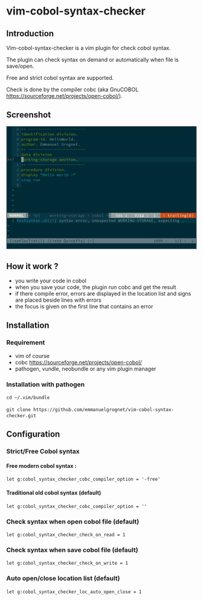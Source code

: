 # vim-cobol-syntax-checker

## Introduction

Vim-cobol-syntax-checker is a vim plugin for check cobol syntax.

The plugin can check syntax on demand or automatically when file is save/open.

Free and strict cobol syntax are supported.

Check is done by the compiler cobc (aka GnuCOBOL https://sourceforge.net/projects/open-cobol/).

## Screenshot

![vim-cobol-syntax-checker in action](assets/vim-cobol-syntax-checker.png)

## How it work ?

- you write your code in cobol
- when you save your code, the plugin run cobc and get the result
- if there compile error, errors are displayed in the location list and signs are placed beside lines with errors
- the focus is given on the first line that contains an error

## Installation

### Requirement

- vim of course
- cobc https://sourceforge.net/projects/open-cobol/
- pathogen, vundle, neobundle or any vim plugin manager

### Installation with pathogen

    cd ~/.vim/bundle

    git clone https://github.com/emmanuelgrognet/vim-cobol-syntax-checker.git
    
## Configuration

### Strict/Free Cobol syntax

#### Free modern cobol syntax :

    let g:cobol_syntax_checker_cobc_compiler_option = '-free'
    
#### Traditional old cobol syntax (default)

    let g:cobol_syntax_checker_cobc_compiler_option = ''
    
### Check syntax when open cobol file (default)

    let g:cobol_syntax_checker_check_on_read = 1
    
### Check syntax when save cobol file (default)

    let g:cobol_syntax_checker_check_on_write = 1 
    
### Auto open/close location list (default)

    let g:cobol_syntax_checker_loc_auto_open_close = 1
    

